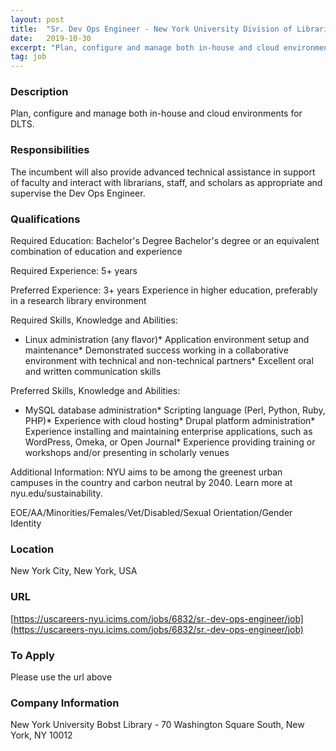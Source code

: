 ```yaml
---
layout: post
title:  "Sr. Dev Ops Engineer - New York University Division of Libraries"
date:   2019-10-30
excerpt: "Plan, configure and manage both in-house and cloud environments for DLTS."
tag: job
---
```


### Description   

Plan, configure and manage both in-house and cloud environments for DLTS.


### Responsibilities   

The incumbent will also provide advanced technical assistance in support of faculty and interact with librarians, staff, and scholars as appropriate and supervise the Dev Ops Engineer.


### Qualifications   

Required Education:
Bachelor's Degree Bachelor's degree or an equivalent combination of education and experience

Required Experience:
5+ years

Preferred Experience:
3+ years Experience in higher education, preferably in a research library environment

Required Skills, Knowledge and Abilities:

* Linux administration (any flavor)* Application environment setup and maintenance* Demonstrated success working in a collaborative environment with technical and non-technical partners* Excellent oral and written communication skills

Preferred Skills, Knowledge and Abilities:

* MySQL database administration* Scripting language (Perl, Python, Ruby, PHP)* Experience with cloud hosting* Drupal platform administration* Experience installing and maintaining enterprise applications, such as WordPress, Omeka, or Open Journal* Experience providing training or workshops and/or presenting in scholarly venues

Additional Information:
NYU aims to be among the greenest urban campuses in the country and carbon neutral by 2040. Learn more at nyu.edu/sustainability.

EOE/AA/Minorities/Females/Vet/Disabled/Sexual Orientation/Gender Identity




### Location   

New York City, New York, USA


### URL   

[https://uscareers-nyu.icims.com/jobs/6832/sr.-dev-ops-engineer/job](https://uscareers-nyu.icims.com/jobs/6832/sr.-dev-ops-engineer/job)

### To Apply   

Please use the url above



### Company Information   

New York University Bobst Library - 70 Washington Square South, New York, NY 10012




